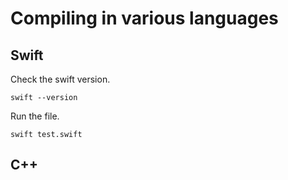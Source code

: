 # Compiling in various languages

## Swift

Check the swift version. 
```
swift --version
```

Run the file.
```
swift test.swift
```

## C++
